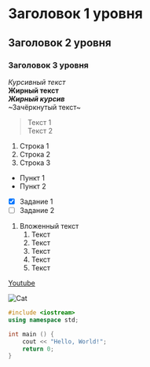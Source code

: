# Заголовок 1 уровня
## Заголовок 2 уровня
### Заголовок 3 уровня

*Курсивный текст*<br>
**Жирный текст**<br>
***Жирный курсив***<br>
~Зачёркнутый текст~<br>

> Текст 1<br>
> Текст 2<br>

1. Строка 1
2. Строка 2
3. Строка 3

* Пункт 1
* Пункт 2
- [x] Задание 1
- [ ] Задание 2

1. Вложенный текст
    1. Текст
    2. Текст
    3. Текст
    4. Текст
    5. Текст

[Youtube](https://www.youtube.com/)

![Cat](https://i.pinimg.com/736x/1b/05/93/1b0593bfe0e941b35df78269cd6223b3.jpg "Cat")

```cpp
#include <iostream>
using namespace std;

int main () {
    cout << "Hello, World!";
    return 0;
}
```
